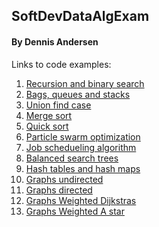 ## SoftDevDataAlgExam
#### By Dennis Andersen

Links to code examples:

1. [Recursion and binary search](https://github.com/tjaydk/SoftDevDataAlgExam/tree/master/Examples/BinarySearchAndRecursion)
2. [Bags, queues and stacks](https://github.com/tjaydk/SoftDevDataAlgExam/tree/master/Examples/BagsQueuesStacks)
3. [Union find case](https://github.com/tjaydk/SoftDevDataAlgExam/tree/master/Examples/UnionFind)
4. [Merge sort](https://github.com/tjaydk/SoftDevDataAlgExam/blob/master/Examples/Sorting/src/main/java/com/mycompany/sorting/MergeSort.java)
5. [Quick sort](https://github.com/tjaydk/SoftDevDataAlgExam/blob/master/Examples/Sorting/src/main/java/com/mycompany/sorting/QuickSort.java)
6. [Particle swarm optimization](https://github.com/tjaydk/PSO)
7. [Job schedueling algorithm]()
8. [Balanced search trees](https://github.com/tjaydk/RedBlackTree)
9. [Hash tables and hash maps](https://github.com/tjaydk/HashMap)
10. [Graphs undirected]()
11. [Graphs directed]()
12. [Graphs Weighted Dijkstras]()
13. [Graphs Weighted A star]()
